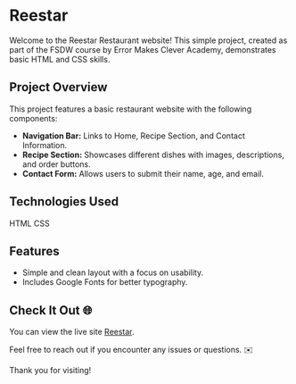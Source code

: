 # Reestar

Welcome to the Reestar Restaurant website! This simple project, created as part of the FSDW course by Error Makes Clever Academy, demonstrates basic HTML and CSS skills.

## Project Overview

This project features a basic restaurant website with the following components:
- **Navigation Bar:** Links to Home, Recipe Section, and Contact Information.
- **Recipe Section:** Showcases different dishes with images, descriptions, and order buttons.
- **Contact Form:** Allows users to submit their name, age, and email.

## Technologies Used
HTML
CSS

## Features
- Simple and clean layout with a focus on usability.
- Includes Google Fonts for better typography.

## Check It Out 🌐

You can view the live site [Reestar]( https://krishna-govarthini.github.io/Reestar/). 

Feel free to reach out if you encounter any issues or questions. ✉️

Thank you for visiting! 

